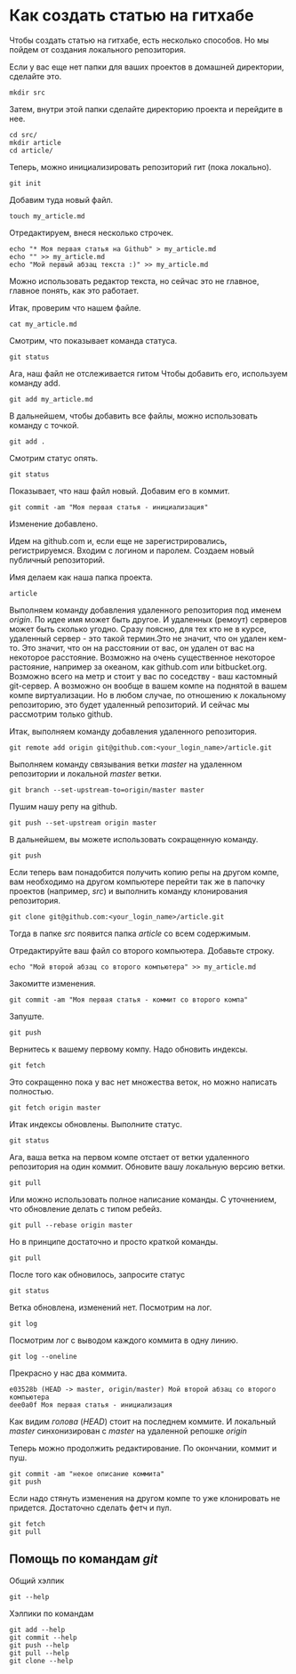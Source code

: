 # Как создать статью на гитхабе

Чтобы создать статью на гитхабе, есть несколько способов. 
Но мы пойдем от создания локального репозитория.

Если у вас еще нет папки для ваших проектов в домашней директории, сделайте это.

	mkdir src

Затем, внутри этой папки сделайте директорию проекта и перейдите в нее.

	cd src/
	mkdir article
	cd article/

Теперь, можно инициализировать репозиторий гит (пока локально).

	git init

Добавим туда новый файл.

	touch my_article.md

Отредактируем, внеся несколько строчек.

	echo "* Моя первая статья на Github" > my_article.md
	echo "" >> my_article.md
	echo "Мой первый абзац текста :)" >> my_article.md

Можно использовать редактор текста, но сейчас это не главное, главное понять, как это работает.

Итак, проверим что нашем файле.

	cat my_article.md

Смотрим, что показывает команда статуса.

	git status

Ага, наш файл не отслеживается гитом
Чтобы добавить его, используем команду add.

	git add my_article.md

В дальнейшем, чтобы добавить все файлы, можно использовать команду с точкой.

	git add .

Смотрим статус опять.

	git status

Показывает, что наш файл новый. Добавим его в коммит.

	git commit -am "Моя первая статья - инициализация"

Изменение добавлено.

Идем на github.com и, если еще не зарегистрировались, регистрируемся.
Входим с логином и паролем. Создаем новый публичный репозиторий.

Имя делаем как наша папка проекта.

	article

Выполняем команду добавления удаленного репозитория под именем _origin_. По идее имя может быть другое. 
И удаленных (ремоут) серверов может быть сколько угодно. Сразу поясню, для тех кто не в курсе, 
удаленный сервер - это такой термин.Это не значит, что он удален кем-то. 
Это значит, что он на расстоянии от вас, он удален от вас на некоторое расстояние. 
Возможно на очень существенное некоторое растояние, например за океаном, как github.com или bitbucket.org.
Возможно всего на метр и стоит у вас по соседству - ваш кастомный git-сервер.
А возможно он вообще в вашем компе на поднятой в вашем компе виртуализации. 
Но в любом случае, по отношению к локальному репозиторию, это будет удаленный репозиторий.
И сейчас мы рассмотрим только github.

Итак, выполняем команду добавления удаленного репозитория.

	git remote add origin git@github.com:<your_login_name>/article.git

Выполняем команду связывания ветки _master_ на удаленном репозитории и локальной _master_ ветки.

	git branch --set-upstream-to=origin/master master

Пушим нашу репу на github.

	git push --set-upstream origin master

В дальнейшем, вы можете использовать сокращенную команду.

	git push

Если теперь вам понадобится получить копию репы на другом компе, 
вам необходимо на другом компьютере перейти так же в папочку проектов (например, _src_)
и выполнить команду клонирования репозитория.

	git clone git@github.com:<your_login_name>/article.git

Тогда в папке _src_ появится папка _article_ со всем содержимым.

Отредактируйте ваш файл со второго компьютера. Добавьте строку.

	echo "Мой второй абзац со второго компьютера" >> my_article.md

Закомитте изменения.

	git commit -am "Моя первая статья - коммит со второго компа"

Запуште.

	git push

Вернитесь к вашему первому компу. Надо обновить индексы.

	git fetch

Это сокращенно пока у вас нет множества веток, но можно написать полностью.

	git fetch origin master

Итак индексы обновлены. Выполните статус.

	git status

Ага, ваша ветка на первом компе отстает от ветки удаленного репозитория на один коммит.
Обновите вашу локальную версию ветки.

	git pull

Или можно использовать полное написание команды. 
С уточнением, что обновление делать с типом ребейз.

	git pull --rebase origin master

Но в принципе достаточно и просто краткой команды.

	git pull

После того как обновилось, запросите статус

	git status

Ветка обновлена, изменений нет. Посмотрим на лог.

	git log

Посмотрим лог с выводом каждого коммита в одну линию.

	git log --oneline

Прекрасно у нас два коммита.

	e03528b (HEAD -> master, origin/master) Мой второй абзац со второго компьютера
	dee0a0f Моя первая статья - инициализация

Как видим _голова_ (_HEAD_) стоит на последнем коммите. 
И локальный _master_ синхонизирован с _master_ на удаленной репошке _origin_

Теперь можно продолжить редактирование. По окончании, коммит и пуш.

	git commit -am "некое описание коммита"
	git push

Если надо стянуть изменения на другом компе то уже клонировать не придется. 
Достаточно сделать фетч и пул.

	git fetch 
	git pull 

## Помощь по командам _git_

Общий хэлпик

	git --help

Хэлпики по командам

	git add --help
	git commit --help
	git push --help
	git pull --help
	git clone --help
